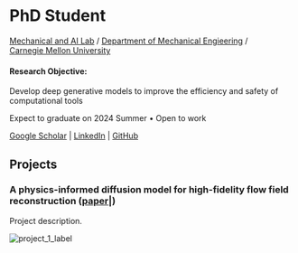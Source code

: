 # PhD Student
[Mechanical and AI Lab](https://sites.google.com/view/barati) / 
[Department of Mechanical Engieering](https://www.meche.engineering.cmu.edu/) / <br />
[Carnegie Mellon University](https://www.cmu.edu/) 
#### Research Objective: 
Develop deep generative models to improve the efficiency and safety of computational tools <br />

Expect to graduate on 2024 Summer • Open to work

[Google Scholar](https://scholar.google.com/citations?hl=en&user=dNWXwYMAAAAJ) | [LinkedIn](https://www.linkedin.com/in/dule-shu-71a4b6a6/) | [GitHub](https://github.com/dlshu)

## Projects
### A physics-informed diffusion model for high-fidelity flow field reconstruction ([paper](https://www.sciencedirect.com/science/article/pii/S0021999123000670)|)
Project description.

![project_1_label](/assets/img/eeg_band_discovery.jpeg)

